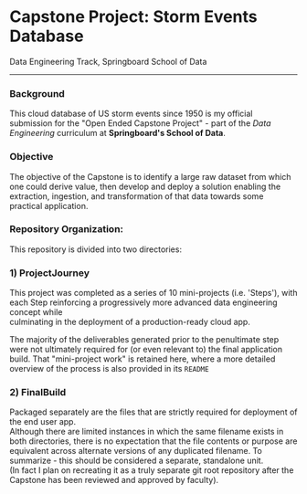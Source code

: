 # Capstone Project: Storm Events Database

Data Engineering Track, Springboard School of Data

_______

### Background

This cloud database of US storm events since 1950 is my official submission for
the "Open Ended Capstone Project" - part of the *Data Engineering* curriculum at
**Springboard's School of Data**.

### Objective

The objective of the Capstone is to identify a large raw dataset from which
one could derive value, then develop and deploy a solution enabling the
extraction, ingestion, and transformation of that data towards some practical
application.

### Repository Organization:

This repository is divided into two directories:

### 1) ProjectJourney

This project was completed as a series of 10 mini-projects (i.e. 'Steps'), with
each Step reinforcing a progressively more advanced data engineering concept while  
culminating in the deployment of a production-ready cloud app.

The majority of the deliverables generated prior to the penultimate step were not ultimately
required for (or even relevant to) the final application build.  That "mini-project work"
is retained here, where a more detailed overview of the process is also provided in its `README`

### 2) FinalBuild

Packaged separately are the files that are strictly required for deployment of the end user app.  
Although there are limited instances in which the same filename exists in both directories, there is
no expectation that the file contents or purpose are equivalent across alternate versions of any
duplicated filename.  To summarize - this should be considered a separate, standalone unit.  
(In fact I plan on recreating it as a truly separate git root repository after the Capstone has been
reviewed and approved by faculty).
